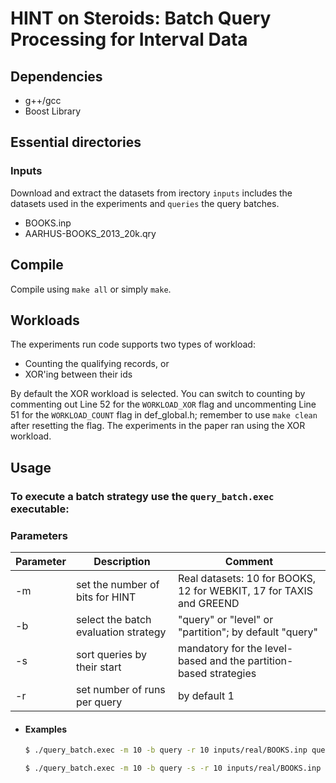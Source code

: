 # HINT on Steroids: Batch Query Processing for Interval Data


## Dependencies
- g++/gcc
- Boost Library 


## Essential directories

### Inputs
Download and extract the datasets from irectory  ```inputs``` includes the datasets used in the experiments and ```queries``` the query batches. 
- BOOKS.inp
- AARHUS-BOOKS_2013_20k.qry


## Compile
Compile using ```make all``` or simply ```make```.


## Workloads
The experiments run code supports two types of workload:
- Counting the qualifying records, or
- XOR'ing between their ids

By default the XOR workload is selected. You can switch to counting by commenting out Line 52 for the ``WORKLOAD_XOR`` flag and uncommenting Line 51 for the `WORKLOAD_COUNT` flag in def_global.h; remember to use `make clean` after resetting the flag.
The experiments in the paper ran using the XOR workload.


## Usage

### To execute a batch strategy use the ``query_batch.exec`` executable:

### Parameters
| Parameter | Description | Comment |
| ------ | ------ | ------ |
| -m | set the number of bits for HINT | Real datasets: 10 for BOOKS, 12 for WEBKIT, 17 for TAXIS and GREEND |
| -b | select the batch evaluation strategy | "query" or "level" or "partition"; by default "query" |
| -s | sort queries by their start | mandatory for the level-based and the partition-based strategies |
| -r | set number of runs per query | by default 1

- #### Examples

    ```sh
    $ ./query_batch.exec -m 10 -b query -r 10 inputs/real/BOOKS.inp queries/real/BOOKS_qe0.1%_qn10K.qry
    ```
    ```sh
    $ ./query_batch.exec -m 10 -b query -s -r 10 inputs/real/BOOKS.inp queries/real/BOOKS_qe0.1%_qn10K.qry
    ```
